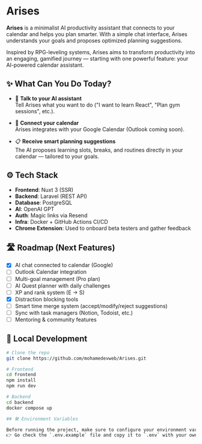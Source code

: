 # Arises

**Arises** is a minimalist AI productivity assistant that connects to your calendar and helps you plan smarter. With a simple chat interface, Arises understands your goals and proposes optimized planning suggestions.

Inspired by RPG-leveling systems, Arises aims to transform productivity into an engaging, gamified journey — starting with one powerful feature: your AI-powered calendar assistant.

## ✨ What Can You Do Today?

- 💬 **Talk to your AI assistant**  
  Tell Arises what you want to do ("I want to learn React", "Plan gym sessions", etc.).

- 📆 **Connect your calendar**  
  Arises integrates with your Google Calendar (Outlook coming soon).

- 📋 **Receive smart planning suggestions**  
  The AI proposes learning slots, breaks, and routines directly in your calendar — tailored to your goals.

## ⚙️ Tech Stack

- **Frontend**: Nuxt 3 (SSR)
- **Backend**: Laravel (REST API)
- **Database**: PostgreSQL
- **AI**: OpenAI GPT
- **Auth**: Magic links via Resend
- **Infra**: Docker + GitHub Actions CI/CD
- **Chrome Extension**: Used to onboard beta testers and gather feedback

## 🛣️ Roadmap (Next Features)

- [x] AI chat connected to calendar (Google)
- [ ] Outlook Calendar integration
- [ ] Multi-goal management (Pro plan)
- [ ] AI Quest planner with daily challenges
- [ ] XP and rank system (E → S)
- [x] Distraction blocking tools
- [ ] Smart time merge system (accept/modify/reject suggestions)
- [ ] Sync with task managers (Notion, Todoist, etc.)
- [ ] Mentoring & community features

## 🧪 Local Development

```bash
# Clone the repo
git clone https://github.com/mohamedevweb/Arises.git

# Frontend
cd frontend
npm install
npm run dev

# Backend
cd backend
docker compose up

## 🛠️ Environment Variables

Before running the project, make sure to configure your environment variables.  
👉 Go check the `.env.example` file and copy it to `.env` with your own credentials.
